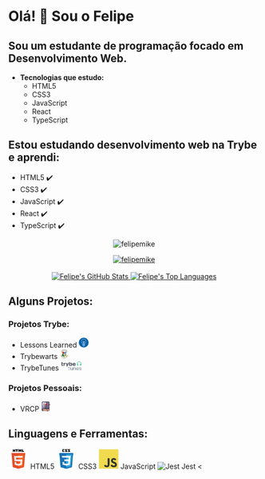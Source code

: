 # Olá! 👋 Sou o Felipe

## Sou um estudante de programação focado em Desenvolvimento Web.

- **Tecnologias que estudo:**
  - HTML5
  - CSS3
  - JavaScript
  - React
  - TypeScript

## Estou estudando desenvolvimento web na Trybe e aprendi:

- HTML5 ✔️
- CSS3 ✔️
- JavaScript ✔️
- React ✔️
- TypeScript ✔️

<div align="center">
  <p><img src="https://komarev.com/ghpvc/?username=felipemike&label=Visualizações&color=0e75b6&style=flat" alt="felipemike" /></p>
  <a href="https://github.com/ryo-ma/github-profile-trophy"><img src="https://github-profile-trophy.vercel.app/?username=felipemike" alt="felipemike" /></a>  
</div>

<br>

<div align="center">
  <a href="https://github.com/felipemike">
    <img height="150em" src="https://github-readme-stats.vercel.app/api?username=felipemike&show_icons=true&theme=radical&include_all_commits=true&count_private=true&hide=issues" alt="Felipe's GitHub Stats"/>
    <img height="150em" src="https://github-readme-stats.vercel.app/api/top-langs/?username=felipemike&layout=compact&theme=radical" alt="Felipe's Top Languages"/>
  </a>
</div>

## Alguns Projetos:

### Projetos Trybe:

- Lessons Learned [<img src="https://github.com/felipemike/lessons-learned/blob/main/trybe.png" height="20">](https://felipemike.github.io/lessons-learned)
- Trybewarts [<img src="https://github.com/felipemike/trybewarts/blob/main/images/trybewarts-colored.svg" height="20">](https://felipemike.github.io/trybewarts)
- TrybeTunes [<img src="https://github.com/felipemike/trybetunes/blob/main/src/assets/logo.png" height="20">](https://github.com/felipemike/trybetunes)

### Projetos Pessoais:

- VRCP [<img src="https://github.com/felipemike/vcp-main/blob/main/favicon.png" height="20">](https://github.com/felipemike/vcp-main)

## Linguagens e Ferramentas:

<p align="left">
  <img src="https://raw.githubusercontent.com/devicons/devicon/master/icons/html5/html5-original-wordmark.svg" alt="HTML5" width="40" height="40"/> HTML5
  <img src="https://raw.githubusercontent.com/devicons/devicon/master/icons/css3/css3-original-wordmark.svg" alt="CSS3" width="40" height="40"/> CSS3
  <img src="https://raw.githubusercontent.com/devicons/devicon/master/icons/javascript/javascript-original.svg" alt="JavaScript" width="40" height="40"/> JavaScript
  <img src="https://www.vectorlogo.zone/logos/jestjsio/jestjsio-icon.svg" alt="Jest" width="40" height="40"/> Jest
  <
